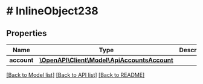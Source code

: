 # # InlineObject238

## Properties

Name | Type | Description | Notes
------------ | ------------- | ------------- | -------------
**account** | [**\OpenAPI\Client\Model\ApiAccountsAccount**](ApiAccountsAccount.md) |  |

[[Back to Model list]](../../README.md#models) [[Back to API list]](../../README.md#endpoints) [[Back to README]](../../README.md)
